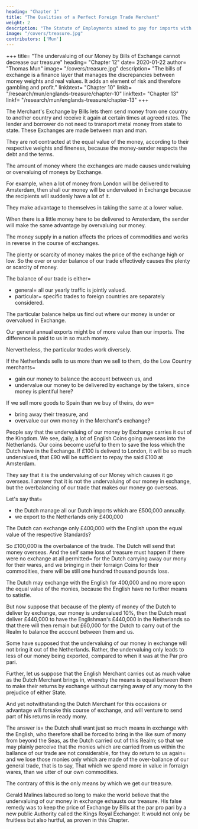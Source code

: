 ```yaml
---
heading: "Chapter 1"
title: "The Qualities of a Perfect Foreign Trade Merchant"
weight: 2
description: "The Statute of Employments aimed to pay for imports with exports via state-owned mercantile companies and bypass money and finance. This was protested by Mun and the mercantilists"
image: "/covers/treasure.jpg"
contributors: ['Mun']
---
```



+++
title=  "The undervaluing of our Money by Bills of Exchange cannot decrease our treasure"
heading=  "Chapter 12"
date=  2020-01-22
author=  "Thomas Mun"
image=  "/covers/treasure.jpg"
description=  "The bills of exchange is a finance layer that manages the discrepancies between money weights and real values. It adds an element of risk and therefore gambling and profit."
linkbtext=  "Chapter 10"
linkb=  "/research/mun/englands-treasure/chapter-10"
linkftext=  "Chapter 13"
linkf=  "/research/mun/englands-treasure/chapter-13"
+++

The Merchant's Exchange by Bills lets them send money from one country to another country and receive it again at certain times at agreed rates. The lender and borrower do not need to transport metal money from state to state. These Exchanges are made between man and man.

They are not contracted at the equal value of the money, according to their respective weights and fineness, because the money-sender respects the debt and the terms.

The amount of money where the exchanges are made causes undervaluing or overvaluing of moneys by Exchange.

For example, when a lot of money from London will be delivered to Amsterdam, then shall our money will be undervalued in Exchange because the recipients will suddenly have a lot of it. 

They make advantage to themselves in taking the same at a lower value.

When there is a little money here to be delivered to Amsterdam, the sender will make the same advantage by overvaluing our money.

The money supply in a nation affects the prices of commodities and works in reverse in the course of exchanges.

The plenty or scarcity of money makes the price of the exchange high or low. So the over or under balance of our trade effectively causes the plenty or scarcity of money. 

The balance of our trade is either= 
- general=  all our yearly traffic is jointly valued.
- particular=  specific trades to foreign countries are separately considered.

The particular balance helps us find out where our money is under or overvalued in Exchange.

Our general annual exports might be of more value than our imports. The difference is paid to us in so much money.

Nervertheless, the particular trades work diversely.

If the Netherlands sells to us more than we sell to them, do the Low Country merchants= 
- gain our money to balance the account between us, and
- undervalue our money to be delivered by exchange by the takers, since money is plentiful here?

If we sell more goods to Spain than we buy of theirs, do we= 
- bring away their treasure, and
- overvalue our own money in the Merchant's exchange?

People say that the undervaluing of our money by Exchange carries it out of the Kingdom. We see, daily, a lot of English Coins going overseas into the Netherlands. Our coins become useful to them to save the loss which the Dutch have in the Exchange. If £100 is deliverd to London, it will be so much undervalued, that £90 will be sufficient to repay the said £100 at Amsterdam.

They say that it is the undervaluing of our Money which causes it go overseas. I answer that it is not the undervaluing of our money in exchange, but the overbalancing of our trade that makes our money go overseas. 

Let's say that= 
- the Dutch manage all our Dutch imports which are £500,000 annually. 
- we export to the Netherlands only £400,000

The Dutch can exchange only £400,000 with the English upon the equal value of the respective Standards?

So £100,000 is the overbalance of the trade. The Dutch will send that money overseas. And the self same loss of treasure must happen if there were no exchange at all permitted=  for the Dutch carrying away our mony for their wares, and we bringing in their forraign Coins for their commodities, there will be still one hundred thousand pounds loss.

<!-- Now let us add another example grounded upon the aforesaid proportion of trade between us and the Low Countreys. -->
The Dutch may exchange with the English for 400,000 and no more upon the equal value of the monies, because the English have no further means to satisfie.

But now suppose that because of the plenty of money of the Dutch to deliver by exchange, our money is undervalued 10%, then the Dutch must deliver £440,000 to have the Englishman's £440,000 in the Netherlands so that there will then remain but £60,000 for the Dutch to carry out of the Realm to balance the account between them and us.

Some have supposed that the undervaluing of our money in exchange will not bring it out of the Netherlands. Rather, the undervaluing only leads to less of our money being exported, compared to when it was at the Par pro pari.

Further, let us suppose that the English Merchant carries out as much value as the Dutch Merchant brings in, whereby the means is equal between them to make their returns by exchange without carrying away of any mony to the prejudice of either State.

And yet notwithstanding the Dutch Merchant for this occasions or advantage will forsake this course of exchange, and will venture to send part of his returns in ready mony.

The answer is=  the Dutch shall want just so much means in exchange with the English, who therefore shall be forced to bring in the like sum of mony from beyond the Seas, as the Dutch carried out of this Realm; so that we may plainly perceive that the monies which are carried from us within the ballance of our trade are not considerable, for they do return to us again=  and we lose those monies only which are made of the over-ballance of our general trade, that is to say, That which we spend more in value in forraign wares, than we utter of our own commodities.

The contrary of this is the only means by which we get our treasure. 

Gerald Malines laboured so long to make the world believe that the undervaluing of our money in exchange exhausts our treasure. <!-- This is a mere fallacy of the cause, attributing that to a Secondary means, whose effects are wrought by another Principal Efficient, and would also come to pass although the said Secondary means were not at all. -->
His false remedy was to keep the price of Exchange by Bills at the par pro pari by a new public Authority called the Kings Royal Exchanger. It would not only be fruitless but also hurtful, as proven in this Chapter.